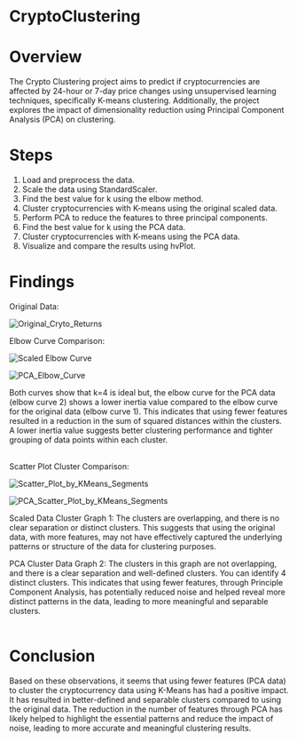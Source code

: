 # CryptoClustering

# Overview
The Crypto Clustering project aims to predict if cryptocurrencies are affected by 24-hour or 7-day price changes using unsupervised learning techniques, specifically K-means clustering. Additionally, the project explores the impact of dimensionality reduction using Principal Component Analysis (PCA) on clustering.

# Steps
1. Load and preprocess the data.
2. Scale the data using StandardScaler.
3. Find the best value for k using the elbow method.
4. Cluster cryptocurrencies with K-means using the original scaled data.
5. Perform PCA to reduce the features to three principal components.
6. Find the best value for k using the PCA data.
7. Cluster cryptocurrencies with K-means using the PCA data.
8. Visualize and compare the results using hvPlot.

# Findings
Original Data:

![Original_Cryto_Returns](https://github.com/snbadeaux/CryptoClustering/assets/134640833/be490694-6e59-426a-beba-fae4584d1c72)


Elbow Curve Comparison:

![Scaled Elbow Curve](https://github.com/snbadeaux/CryptoClustering/assets/134640833/7199b3e0-e6f7-4279-962f-422a6b824b1f)

![PCA_Elbow_Curve](https://github.com/snbadeaux/CryptoClustering/assets/134640833/4f15fb12-92db-45c3-9256-d2825dfdb75e)

Both curves show that k=4 is ideal but, the elbow curve for the PCA data (elbow curve 2) shows a lower inertia value compared to the elbow curve for the original data (elbow curve 1). This indicates that using fewer features resulted in a reduction in the sum of squared distances within the clusters. A lower inertia value suggests better clustering performance and tighter grouping of data points within each cluster.<br><br>



Scatter Plot Cluster Comparison:

![Scatter_Plot_by_KMeans_Segments](https://github.com/snbadeaux/CryptoClustering/assets/134640833/7d991a68-2fc9-4363-b5de-2aed91ac9e93)

![PCA_Scatter_Plot_by_KMeans_Segments](https://github.com/snbadeaux/CryptoClustering/assets/134640833/257826f6-69b3-4fc4-b5be-1e53ebebeb64)

Scaled Data Cluster Graph 1: The clusters are overlapping, and there is no clear separation or distinct clusters. This suggests that using the original data, with more features, may not have effectively captured the underlying patterns or structure of the data for clustering purposes.<br>

PCA Cluster Data Graph 2: The clusters in this graph are not overlapping, and there is a clear separation and well-defined clusters. You can identify 4 distinct clusters. This indicates that using fewer features, through Principle Component Analysis, has potentially reduced noise and helped reveal more distinct patterns in the data, leading to more meaningful and separable clusters.<br><br>

# Conclusion
Based on these observations, it seems that using fewer features (PCA data) to cluster the cryptocurrency data using K-Means has had a positive impact. It has resulted in better-defined and separable clusters compared to using the original data. The reduction in the number of features through PCA has likely helped to highlight the essential patterns and reduce the impact of noise, leading to more accurate and meaningful clustering results.

